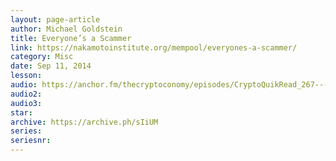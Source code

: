 ```yaml
---
layout: page-article
author: Michael Goldstein
title: Everyone’s a Scammer
link: https://nakamotoinstitute.org/mempool/everyones-a-scammer/
category: Misc
date: Sep 11, 2014
lesson: 
audio: https://anchor.fm/thecryptoconomy/episodes/CryptoQuikRead_267---Everyones-a-Scammer-Michael-Goldstein-e4ihq8/a-aigiru
audio2: 
audio3: 
star: 
archive: https://archive.ph/sIiUM
series: 
seriesnr: 
---
```

